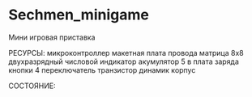 # Sechmen_minigame
Мини игровая приставка

РЕСУРСЫ:
микроконтроллер
макетная плата
провода
матрица 8х8
двухразрядный числовой индикатор
акумулятор 5 в
плата заряда
кнопки 4
переключатель
транзистор
динамик
корпус


СОСТОЯНИЕ:

